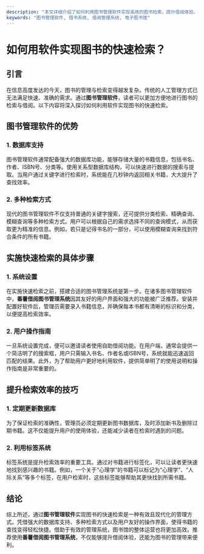 ```yaml
---
description: "本文详细介绍了如何利用图书管理软件实现高效的图书检索，提升借阅体验。"
keywords: "图书管理软件, 借书系统, 借阅管理系统, 电子图书馆"
---
```

# 如何用软件实现图书的快速检索？

## 引言

在信息高度发达的今天，图书的管理与检索变得越发复杂。传统的人工管理方式已无法满足快速、准确的需求。通过**图书管理软件**，读者可以更加方便地进行图书的检索与借阅。以下内容将深入探讨如何利用软件实现图书的快速检索。

## 图书管理软件的优势

### 1. 数据库支持

图书管理软件通常配备强大的数据库功能，能够存储大量的书籍信息，包括书名、作者、ISBN号、分类等。使用关系型数据库结构，可以快速进行数据的搜索与提取。当用户通过关键字进行检索时，系统能在几秒钟内返回相关书籍，大大提升了查找效率。

### 2. 多种检索方式

现代的图书管理软件不仅支持普通的关键字搜索，还可提供分类检索、精确查询、模糊查询等多种检索方式。用户可以根据自己的需求选择不同的查询模式，从而获取更为精准的信息。例如，若只是记得书名的一部分，可以使用模糊查询来找到符合条件的所有书籍。

## 实施快速检索的具体步骤

### 1. 系统设置

在实施快速检索之前，搭建合适的图书管理系统是第一步。在诸多图书管理软件中，**番薯借阅图书管理系统**因其友好的用户界面和强大的功能被广泛推荐。安装并配置好软件后，管理员需要录入书籍信息，并确保每本书都有清晰的标识和分类，以便提高检索效率。

### 2. 用户操作指南

一旦系统设置完成，便可以邀请读者使用自助借阅功能。在用户端，通常会提供一个简洁明了的搜索框，用户只需输入书名、作者名或ISBN号，系统就能迅速返回匹配的结果。此外，为了帮助用户更好地利用软件，提供简单明了的使用说明和操作指南是非常重要的。

## 提升检索效率的技巧

### 1. 定期更新数据库

为了保证检索的准确性，管理员必须定期更新图书数据库，及时添加新书及删除过期书籍。这不仅能提升用户的使用体验，还能减少读者在检索时遇到的问题。

### 2. 利用标签系统

标签系统是提升检索效率的重要工具。通过对书籍进行标签化，可以让读者更快速地找到感兴趣的书籍。例如，一个关于“心理学”的书籍可以标记为“心理学”、“人际关系”等多个标签，在用户检索时，这些标签能够帮助其更快找到所需书籍。

## 结论

综上所述，通过**图书管理软件**实现图书的快速检索是一种有效且现代化的管理方式。凭借强大的数据库支持、多种检索方式以及用户友好的操作界面，使得书籍的查找变得轻松快捷。借助于有效的管理系统，图书馆的整体运营也将更加高效。推荐使用**番薯借阅图书管理系统**，不仅能够提升借阅体验，还能为图书的管理带来便利。
